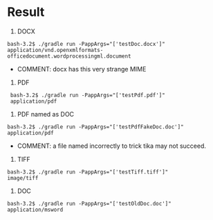 # Result

1. DOCX
 ```
 bash-3.2$ ./gradle run -PappArgs="['testDoc.docx']"
 application/vnd.openxmlformats-officedocument.wordprocessingml.document
```
 * COMMENT: docx has this very strange MIME
1. PDF
```
 bash-3.2$ ./gradle run -PappArgs="['testPdf.pdf']"
 application/pdf
 ```
1. PDF named as DOC
 ```
 bash-3.2$ ./gradle run -PappArgs="['testPdfFakeDoc.doc']"
 application/pdf
 ```
 * COMMENT: a file named incorrectly to trick tika may not succeed.
1. TIFF
```
bash-3.2$ ./gradle run -PappArgs="['testTiff.tiff']"
image/tiff
```
1. DOC
```
bash-3.2$ ./gradle run -PappArgs="['testOldDoc.doc']"
application/msword
```
